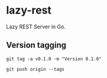 # lazy-rest

Lazy REST Server in Go.




## Version tagging

```
git tag -a v0.1.0 -m "Version 0.1.0"

git push origin --tags
```
